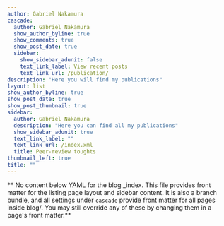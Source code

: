 ```yaml
---
author: Gabriel Nakamura
cascade:
  author: Gabriel Nakamura
  show_author_byline: true
  show_comments: true
  show_post_date: true
  sidebar:
    show_sidebar_adunit: false
    text_link_label: View recent posts
    text_link_url: /publication/
description: "Here you will find my publications"
layout: list
show_author_byline: true
show_post_date: true
show_post_thumbnail: true
sidebar:
  author: Gabriel Nakamura
  description: "Here you can find all my publications"
  show_sidebar_adunit: true
  text_link_label: ""
  text_link_url: /index.xml
  title: Peer-review toughts
thumbnail_left: true
title: ""
---
```


** No content below YAML for the blog _index. This file provides front matter for the listing page layout and sidebar content. It is also a branch bundle, and all settings under `cascade` provide front matter for all pages inside blog/. You may still override any of these by changing them in a page's front matter.**
